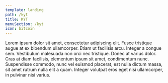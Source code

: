 ```yaml
---
template: landing
path: /kyt
title: KYT
menuSection: /kyt
icon: bitcoin
---
```

Lorem ipsum dolor sit amet, consectetur adipiscing elit. Fusce tristique augue at ex bibendum ullamcorper. Etiam ut facilisis arcu. Integer a congue sem. Vestibulum malesuada non orci nec tristique. Donec at varius dolor. Cras at diam facilisis, elementum ipsum sit amet, condimentum nunc. Suspendisse commodo, nunc vel euismod placerat, est nulla dictum massa, sit amet rutrum nulla elit a quam. Integer volutpat eros eget nisi ullamcorper, in pulvinar nisi varius.
